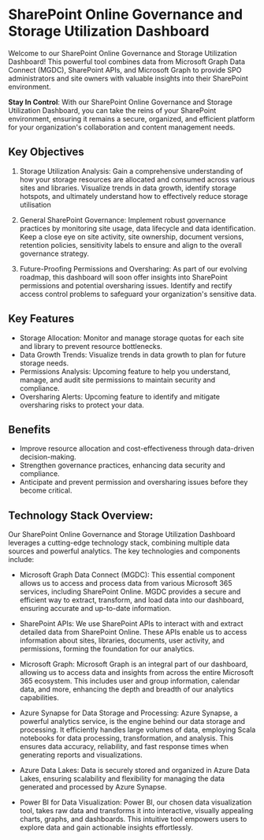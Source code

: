 # SharePoint Online Governance and Storage Utilization Dashboard

Welcome to our SharePoint Online Governance and Storage Utilization Dashboard! This powerful tool combines data from Microsoft Graph Data Connect (MGDC), SharePoint APIs, and Microsoft Graph to provide SPO administrators and site owners with valuable insights into their SharePoint environment.

**Stay In Control**: With our SharePoint Online Governance and Storage Utilization Dashboard, you can take the reins of your SharePoint environment, ensuring it remains a secure, organized, and efficient platform for your organization's collaboration and content management needs.

## Key Objectives

1. Storage Utilization Analysis: Gain a comprehensive understanding of how your storage resources are allocated and consumed across various sites and libraries. Visualize trends in data growth, identify storage hotspots, and ultimately understand how to effectively reduce storage utilisation

2. General SharePoint Governance: Implement robust governance practices by monitoring site usage, data lifecycle and data identification. Keep a close eye on site activity, site ownership, document versions, retention policies, sensitivity labels to ensure and align to the overall governance strategy.

3. Future-Proofing Permissions and Oversharing: As part of our evolving roadmap, this dashboard will soon offer insights into SharePoint permissions and potential oversharing issues. Identify and rectify access control problems to safeguard your organization's sensitive data.

## Key Features

* Storage Allocation: Monitor and manage storage quotas for each site and library to prevent resource bottlenecks.
* Data Growth Trends: Visualize trends in data growth to plan for future storage needs.
* Permissions Analysis: Upcoming feature to help you understand, manage, and audit site permissions to maintain security and compliance.
* Oversharing Alerts: Upcoming feature to identify and mitigate oversharing risks to protect your data.

## Benefits

* Improve resource allocation and cost-effectiveness through data-driven decision-making.
* Strengthen governance practices, enhancing data security and compliance.
* Anticipate and prevent permission and oversharing issues before they become critical.

## Technology Stack Overview:

Our SharePoint Online Governance and Storage Utilization Dashboard leverages a cutting-edge technology stack, combining multiple data sources and powerful analytics. The key technologies and components include:

* Microsoft Graph Data Connect (MGDC): This essential component allows us to access and process data from various Microsoft 365 services, including SharePoint Online. MGDC provides a secure and efficient way to extract, transform, and load data into our dashboard, ensuring accurate and up-to-date information.

* SharePoint APIs: We use SharePoint APIs to interact with and extract detailed data from SharePoint Online. These APIs enable us to access information about sites, libraries, documents, user activity, and permissions, forming the foundation for our analytics.

* Microsoft Graph: Microsoft Graph is an integral part of our dashboard, allowing us to access data and insights from across the entire Microsoft 365 ecosystem. This includes user and group information, calendar data, and more, enhancing the depth and breadth of our analytics capabilities.

* Azure Synapse for Data Storage and Processing: Azure Synapse, a powerful analytics service, is the engine behind our data storage and processing. It efficiently handles large volumes of data, employing Scala notebooks for data processing, transformation, and analysis. This ensures data accuracy, reliability, and fast response times when generating reports and visualizations.

* Azure Data Lakes: Data is securely stored and organized in Azure Data Lakes, ensuring scalability and flexibility for managing the data generated and processed by Azure Synapse.

* Power BI for Data Visualization: Power BI, our chosen data visualization tool, takes raw data and transforms it into interactive, visually appealing charts, graphs, and dashboards. This intuitive tool empowers users to explore data and gain actionable insights effortlessly.

